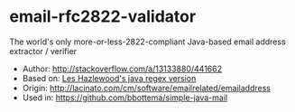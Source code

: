 # email-rfc2822-validator
The world's only more-or-less-2822-compliant Java-based email address extractor / verifier

* Author: http://stackoverflow.com/a/13133880/441662
* Based on: [Les Hazlewood's java regex version](http://leshazlewood.com/2006/11/06/emailaddress-java-class/comment-page-1/#comment_count)
* Origin: http://lacinato.com/cm/software/emailrelated/emailaddress
* Used in: https://github.com/bbottema/simple-java-mail
